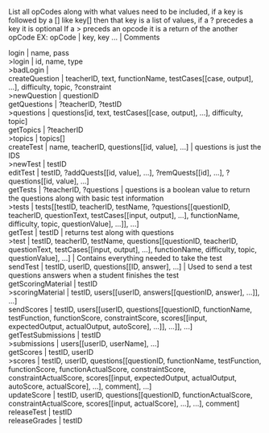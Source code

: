 List all opCodes along with what values need to be included, if a key is followed by a [] like key[] then that key is a list of values, if a ? precedes a key it is optional
If a > preceds an opcode it is a return of the another opCode
EX: opCode | key, key ... | Comments

login | name, pass<br/>
\>login | id, name, type<br/>
\>badLogin |<br/>
createQuestion | teacherID, text, functionName, testCases[[case, output], ...], difficulty, topic, ?constraint<br/>
\>newQuestion | questionID<br/>
getQuestions | ?teacherID, ?testID<br/>
\>questions | questions[id, text, testCases[[case, output], ...], difficulty, topic]<br/>
getTopics | ?teacherID<br/>
\>topics | topics[]<br/>
createTest | name, teacherID, questions[[id, value], ...] | questions is just the IDS<br/>
\>newTest | testID<br/>
editTest | testID, ?addQuests[[id, value], ...], ?remQuests[[id], ...], ?questions[[id, value], ...]<br/>
getTests | ?teacherID, ?questions | questions is a boolean value to return the questions along with basic test information<br/>
\>tests | tests[[testID, teacherID, testName, ?questions[[questionID, teacherID, questionText, testCases[[input, output], ...], functionName, difficulty, topic, questionValue], ...]], ...]<br/>
getTest | testID | returns test along with questions<br/>
\>test | testID, teacherID, testName, questions[[questionID, teacherID, questionText, testCases[[input, output], ...], functionName, difficulty, topic, questionValue], ...] | Contains everything needed to take the test<br/>
sendTest | testID, userID, questions[[ID, answer], ...] | Used to send a test questions answers when a student finishes the test<br/>
getScoringMaterial | testID<br/>
\>scoringMaterial | testID, users[[userID, answers[[questionID, answer], ...]], ...]<br/>
sendScores | testID, users[[userID, questions[[questionID, functionName, testFunction, functionScore, constraintScore, scores[[input, expectedOutput, actualOutput, autoScore], ...]], ...]], ...]<br/>
getTestSubmissions | testID<br/>
\>submissions | users[[userID, userName], ...]<br/>
getScores | testID, userID<br/>
\>scores | testID, userID, questions[[questionID, functionName, testFunction, functionScore, functionActualScore, constraintScore, constraintActualScore, scores[[input, expectedOutput, actualOutput, autoScore, actualScore], ...], comment], ...]<br/>
updateScore | testID, userID, questions[[questionID, functionActualScore, constraintActualScore, scores[[input, actualScore], ...], ...], comment]<br/>
releaseTest | testID<br/>
releaseGrades | testID<br/>
